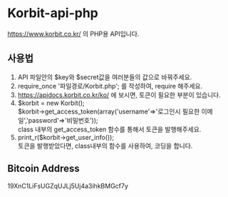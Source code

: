 # Korbit-api-php
https://www.korbit.co.kr/ 의 PHP용 API입니다.

## 사용법
1. API 파일안의 $key와 $secret값을 여러분들의 값으로 바꿔주세요.
2. require_once '파일경로/Korbit.php'; 를 작성하여, require 해주세요.
3. https://apidocs.korbit.co.kr/ko/ 에 보시면, 토큰이 필요한 부분이 있습니다.
4. $korbit = new Korbit();<br />
$korbit->get_access_token(array('username'=>'로그인시 필요한 이메일','password'=>'비밀번호'));<br />
class 내부의 get_access_token 함수를 통해서 토큰을 발행해주세요.
5. print_r($korbit->get_user_info());<br />
토큰을 발행받았다면, class내부의 함수를 사용하여, 코딩을 합니다.

## Bitcoin Address
19XnC1LiFsUGZqUJLj5Uj4a3ihkBMGcf7y
